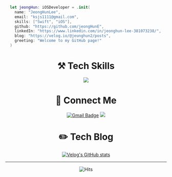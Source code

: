   ```swift
    let jeongHun: iOSDeveloper = .init(
      name: "JeongHunLee",
      email: "ksjs1111@gmail.com",
      skills: ["Swift", "iOS"],
      github: "https://github.com/jeongHunE",
      linkedIn: "https://www.linkedin.com/in/jeonghun-lee-381073238/",
      blog: "https://velog.io/@jeunghun2/posts",
      greeting: "Welcome to my GitHub page!"
    )

  ```
<div align="center">
  
  # ⚒️ Tech Skills
  <img src="https://skillicons.dev/icons?i=apple,swift,reactivex,py,java,js,mysql,firebase" />

  # 📩 Connect Me
  [![Gmail Badge](https://skillicons.dev/icons?i=gmail&link=mailto:ksjs1111@gmail.com)](mailto:ksjs1111@gmail.com) <a href="https://www.linkedin.com/in/jeonghun-lee-381073238/"><img src="https://skillicons.dev/icons?i=linkedin"/></a>

  # ✏️ Tech Blog
  [![Velog's GitHub stats](https://velog-readme-stats.vercel.app/api?name=jeunghun2)](https://velog.io/@jeunghun2)

  ---
  ![Hits](https://hits.seeyoufarm.com/api/count/incr/badge.svg?url=https%3A%2F%2Fgithub.com%2FjeungHunLee%2Fhit-counter&count_bg=%2379C83D&title_bg=%23555555&icon=&icon_color=%23E7E7E7&title=hits&edge_flat=false)
</div>
